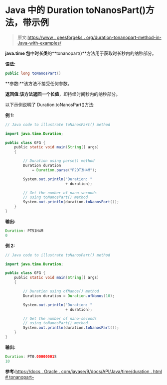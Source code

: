 # Java 中的 Duration toNanosPart()方法，带示例

> 原文:[https://www . geesforgeks . org/duration-tonanopart-method-in-Java-with-examples/](https://www.geeksforgeeks.org/duration-tonanospart-method-in-java-with-examples/)

**java.time 包**中**时长类**的**tonanopart()**方法用于获取时长秒内的纳秒部分。

**语法:**

```java
public long toNanosPart()

```

**参数:**该方法不接受任何参数。

**返回值:**该方法返回一个**长值**，即持续时间秒内的纳秒部分。

以下示例说明了 Duration.toNanosPart()方法:

**例 1:**

```java
// Java code to illustrate toNanosPart() method

import java.time.Duration;

public class GFG {
    public static void main(String[] args)
    {

        // Duration using parse() method
        Duration duration
            = Duration.parse("P2DT3H4M");

        System.out.println("Duration: "
                           + duration);

        // Get the number of nano-seconds
        // using toNanosPart() method
        System.out.println(duration.toNanosPart());
    }
}
```

**输出:**

```java
Duration: PT51H4M
0

```

**例 2:**

```java
// Java code to illustrate toNanosPart() method

import java.time.Duration;

public class GFG {
    public static void main(String[] args)
    {

        // Duration using ofNanos() method
        Duration duration = Duration.ofNanos(10);

        System.out.println("Duration: "
                           + duration);

        // Get the number of nano-seconds
        // using toNanosPart() method
        System.out.println(duration.toNanosPart());
    }
}
```

**输出:**

```java
Duration: PT0.00000001S
10

```

**参考:**[https://docs . Oracle . com/javase/9/docs/API/Java/time/duration . html # tonanopart–](https://docs.oracle.com/javase/9/docs/api/java/time/Duration.html#toNanosPart--)